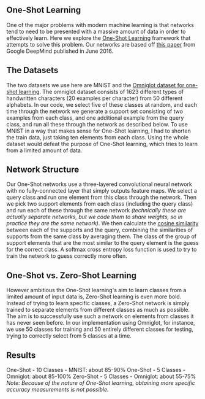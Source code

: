 ## One-Shot Learning
One of the major problems with modern machine learning is that networks tend to need
to be presented with a massive amount of data in order to effectively learn.  Here
we explore the [One-Shot Learning](https://en.wikipedia.org/wiki/One-shot_learning)
framework that attempts to solve this problem. Our networks are based off 
<a href="https://arxiv.org/abs/1606.04080">this paper</a> from Google DeepMind 
published in June 2016.

## The Datasets
The two datasets we use here are MNIST and the 
<a href="https://github.com/brendenlake/omniglot">
Omniglot dataset for one-shot learning</a>. The omniglot dataset consists of 1623
different types of handwritten characters (20 examples per character) from 50 
different alphabets.  In our code, we select five of these classes at random, and 
each time through the network we generate a support set consisting of two examples
from each class, and one additional example from the query class, and run all these
through the network as described below.  To use MNIST in a way that makes sense for
One-Shot learning, I had to shorten the train data, just taking ten elements from
each class.  Using the whole dataset would defeat the purpose of One-Shot learning,
which tries to learn from a limited amount of data.

## Network Structure
Our One-Shot networks use a three-layered convolutional neural network with no
fully-connected layer that simply outputs feature maps.  We select a query class
and run one element from this class through the network.  Then we pick two support
elements from each class (including the query class) and run each of these through
the same network *(technically these are actually separate networks, but we code them
to share weights, so in practice they are the same network)*.  We then calculate the
[cosine similarity](https://en.wikipedia.org/wiki/Cosine_similarity) between each
of the supports and the query, combining the similarities of supports from the same
class by averaging them.  The class of the group of support elements that are the 
most similar to the query element is the guess for the correct class.  A softmax
cross entropy loss function is used to try to train the network to guess correctly
more often.

## One-Shot vs. Zero-Shot Learning
However ambitious the One-Shot learning's aim to learn classes from a limited amount
of input data is, Zero-Shot learning is even more bold.  Instead of trying to learn
specific classes, a Zero-Shot network is simply trained to separate elements from
different classes as much as possible.  The aim is to successfully use such a network
on elements from classes it has never seen before.  In our implementation using
Omniglot, for instance, we use 50 classes for training and 50 entirely different
classes for testing, trying to correctly select from 5 classes at a time.

## Results
One-Shot - 10 Classes - MNIST: about 85-90%
One-Shot - 5 Classes - Omniglot: about 85-100%
Zero-Shot - 5 Classes - Omniglot: about 55-75%
*Note: Because of the nature of One-Shot learning, obtaining more specific accuracy
measurements is not possible.*

